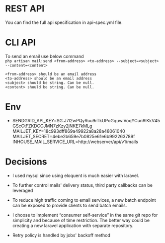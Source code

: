 # REST API

You can find the full api specification in api-spec.yml file.

# CLI API

To send an email use below command<br>
```php artisan mail:send <from-address> <to-address> --subject=<subject> --content=<content>```

    <from-address> should be an email address
    <to-address> should be an email address
    <subject> should be string. Can be null.
    <content> should be string. Can be null. 
# Env
- 
  SENDGRID_API_KEY=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
  MAILJET_KEY=18c993dff869a49922a8a28a48061040
  MAILJET_SECRET=4ebe2b659e7b0825e61e6b992263789f
  INHOUSE_MAIL_SERVICE_URL=http://webserver/api/v1/mails

# Decisions

- I used mysql since using eloquent is much easier with laravel.

- To further control mails' delivery status, third party callbacks can be leveraged
- To reduce high traffic coming to email services, a new batch endpoint can be exposed to provide clients to send batch
  emails.

- I choose to implement “consumer self-service” in the same git repo for simplicity and because of time restriction. The
  better way could be creating a new laravel application with separate repository.
  

- Retry policy is handled by jobs' backoff method


